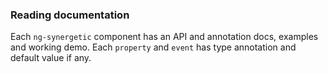 ### Reading documentation

Each `ng-synergetic` component has an API and annotation docs, examples and working demo. Each `property` and `event` has type annotation and default value if any.

